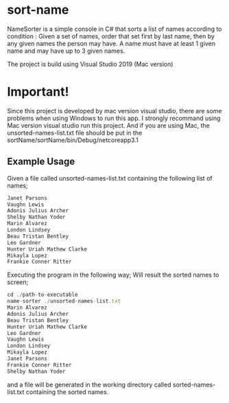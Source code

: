 # sort-name
NameSorter is a simple console in C# that sorts a list of names according to condition :
Given a set of names, order that set first by last name, then by any given names the person may have. A name must have at least 1 given name and may have up to 3 given names.

The project is build using Visual Studio 2019 (Mac version)

# Important!
Since this project is developed by mac version visual studio, there are some problems when using Windows to run this app. I strongly recommand using Mac version visual studio run this project.
And if you are using Mac, the unsorted-names-list.txt file should be put in the sortName/sortName/bin/Debug/netcoreapp3.1

## Example Usage

Given a file called unsorted-names-list.txt containing the following list of names;
```javascript
Janet Parsons
Vaughn Lewis
Adonis Julius Archer
Shelby Nathan Yoder
Marin Alvarez
London Lindsey
Beau Tristan Bentley
Leo Gardner
Hunter Uriah Mathew Clarke
Mikayla Lopez
Frankie Conner Ritter
```
Executing the program in the following way;
Will result the sorted names to screen;
```javascript
cd ./path-to-executable
name-sorter ./unsorted-names-list.txt
Marin Alvarez
Adonis Julius Archer
Beau Tristan Bentley
Hunter Uriah Mathew Clarke
Leo Gardner
Vaughn Lewis
London Lindsey
Mikayla Lopez
Janet Parsons
Frankie Conner Ritter
Shelby Nathan Yoder
```
and a file will be generated in the working directory called sorted-names-list.txt containing the sorted names.
 
